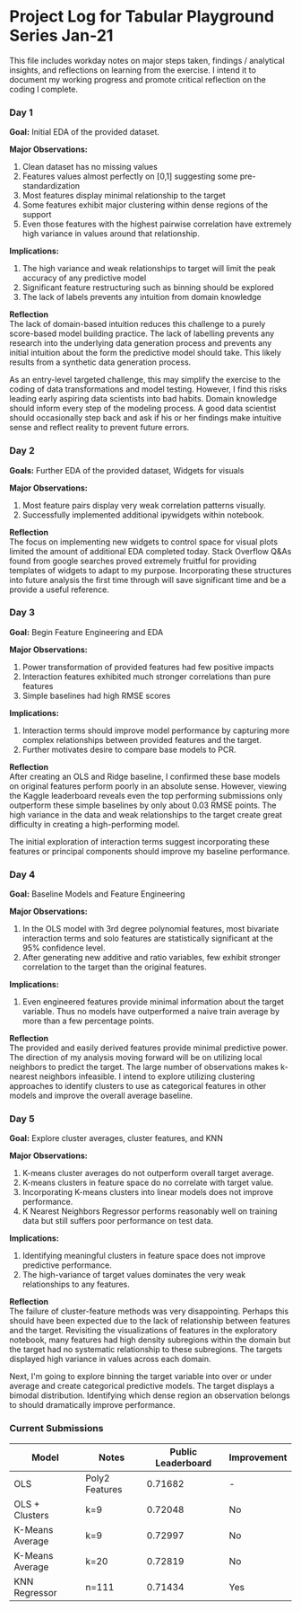 # Project Log for Tabular Playground Series Jan-21

This file includes workday notes on major steps taken, findings / analytical insights, and reflections on learning from the exercise. I intend it to document my working progress and promote critical reflection on the coding I complete.



### Day 1

**Goal:** Initial EDA of the provided dataset.


**Major Observations:**
1. Clean dataset has no missing values
2. Features values almost perfectly on [0,1] suggesting some pre-standardization
3. Most features display minimal relationship to the target
4. Some features exhibit major clustering within dense regions of the support
5. Even those features with the highest pairwise correlation have extremely high variance in values around that relationship.


**Implications:**
1. The high variance and weak relationships to target will limit the peak accuracy of any predictive model
2. Significant feature restructuring such as binning should be explored
3. The lack of labels prevents any intuition from domain knowledge

**Reflection** <br>
The lack of domain-based intuition reduces this challenge to a purely score-based model building practice. The lack of labelling prevents any research into the underlying data generation process and prevents any initial intuition about the form the predictive model should take. This likely results from a synthetic data generation process.

As an entry-level targeted challenge, this may simplify the exercise to the coding of data transformations and model testing. However, I find this risks leading early aspiring data scientists into bad habits. Domain knowledge should inform every step of the modeling process. A good data scientist should occasionally step back and ask if his or her findings make intuitive sense and reflect reality to prevent future errors.



### Day 2

**Goals:** Further EDA of the provided dataset, Widgets for visuals


**Major Observations:**
1. Most feature pairs display very weak correlation patterns visually.
2. Successfully implemented additional ipywidgets within notebook.


**Reflection** <br>
The focus on implementing new widgets to control space for visual plots limited the amount of additional EDA completed today. Stack Overflow Q&As found from google searches proved extremely fruitful for providing templates of widgets to adapt to my purpose. Incorporating these structures into future analysis the first time through will save significant time and be a provide a useful reference.



### Day 3

**Goal:** Begin Feature Engineering and EDA


**Major Observations:**
1. Power transformation of provided features had few positive impacts
2. Interaction features exhibited much stronger correlations than pure features
3. Simple baselines had high RMSE scores


**Implications:**
1. Interaction terms should improve model performance by capturing more complex relationships between provided features and the target.
2. Further motivates desire to compare base models to PCR.


**Reflection** <br>
After creating an OLS and Ridge baseline, I confirmed these base models on original features perform poorly in an absolute sense. However, viewing the Kaggle leaderboard reveals even the top performing submissions only outperform these simple baselines by only about 0.03 RMSE points. The high variance in the data and weak relationships to the target create great difficulty in creating a high-performing model.

The initial exploration of interaction terms suggest incorporating these features or principal components should improve my baseline performance.



### Day 4

**Goal:** Baseline Models and Feature Engineering


**Major Observations:**
1. In the OLS model with 3rd degree polynomial features, most bivariate interaction terms and solo features are statistically significant at the 95% confidence level.
2. After generating new additive and ratio variables, few exhibit stronger correlation to the target than the original features.


**Implications:**
1. Even engineered features provide minimal information about the target variable. Thus no models have outperformed a naive train average by more than a few percentage points.


**Reflection** <br>
The provided and easily derived features provide minimal predictive power. The direction of my analysis moving forward will be on utilizing local neighbors to predict the target. The large number of observations makes k-nearest neighbors infeasible. I intend to explore utilizing clustering approaches to identify clusters to use as categorical features in other models and improve the overall average baseline.



### Day 5

**Goal:** Explore cluster averages, cluster features, and KNN


**Major Observations:**
1. K-means cluster averages do not outperform overall target average.
2. K-means clusters in feature space do no correlate with target value.
3. Incorporating K-means clusters into linear models does not improve performance.
4. K Nearest Neighbors Regressor performs reasonably well on training data but still suffers poor performance on test data.


**Implications:**
1. Identifying meaningful clusters in feature space does not improve predictive performance.
2. The high-variance of target values dominates the very weak relationships to any features.


**Reflection** <br>
The failure of cluster-feature methods was very disappointing. Perhaps this should have been expected due to the lack of relationship between features and the target. Revisiting the visualizations of features in the exploratory notebook, many features had high density subregions within the domain but the target had no systematic relationship to these subregions. The targets displayed high variance in values across each domain.


Next, I'm going to explore binning the target variable into over or under average and create categorical predictive models. The target displays a bimodal distribution. Identifying which dense region an observation belongs to should dramatically improve performance.



### Current Submissions

| Model           | Notes          | Public Leaderboard | Improvement |
|-----------------|----------------|--------------------|-------------|
| OLS             | Poly2 Features | 0.71682            | -           |
| OLS + Clusters  | k=9            | 0.72048            | No          |
| K-Means Average | k=9            | 0.72997            | No          |
| K-Means Average | k=20           | 0.72819            | No          |
| KNN Regressor   | n=111          | 0.71434            | Yes         |
